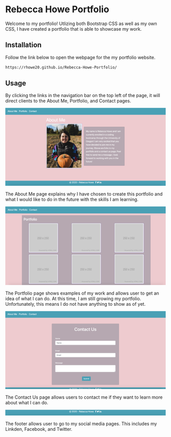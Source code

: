 # Rebecca Howe Portfolio

Welcome to my portfolio! Utlizing both Bootstrap CSS as well as my own CSS, I have created a portfolio that is able to showcase my work. 

## Installation

Follow the link below to open the webpage for the my portfolio website.

```bash
https://rhowe20.github.io/Rebecca-Howe-Portfolio/
```

## Usage 

By clicking the links in the navigation bar on the top left of the page, it will direct clients to the About Me, Portfolio, and Contact pages.


![About Me Page](https://github.com/rhowe20/Rebecca-Howe-Portfolio/blob/main/Images/aboutMe.png) 

The About Me page explains why I have chosen to create this portfolio and what I would like to do in the future with the skills I am learning.

![Portfolio Page](https://github.com/rhowe20/Rebecca-Howe-Portfolio/blob/main/Images/portfolio.png)

The Portfolio page shows examples of my work and allows user to get an idea of what I can do. At this time, I am still growing my portfolio. Unfortunately, this means I do not have anything to show as of yet.

![Contact Us Page](https://github.com/rhowe20/Rebecca-Howe-Portfolio/blob/main/Images/contactUs.png) 

The Contact Us page allows users to contact me if they want to learn more about what I can do.

![Footer](https://github.com/rhowe20/Rebecca-Howe-Portfolio/blob/main/Images/footer.png)

The footer allows user to go to my social media pages. This includes my Linkden, Facebook, and Twitter.